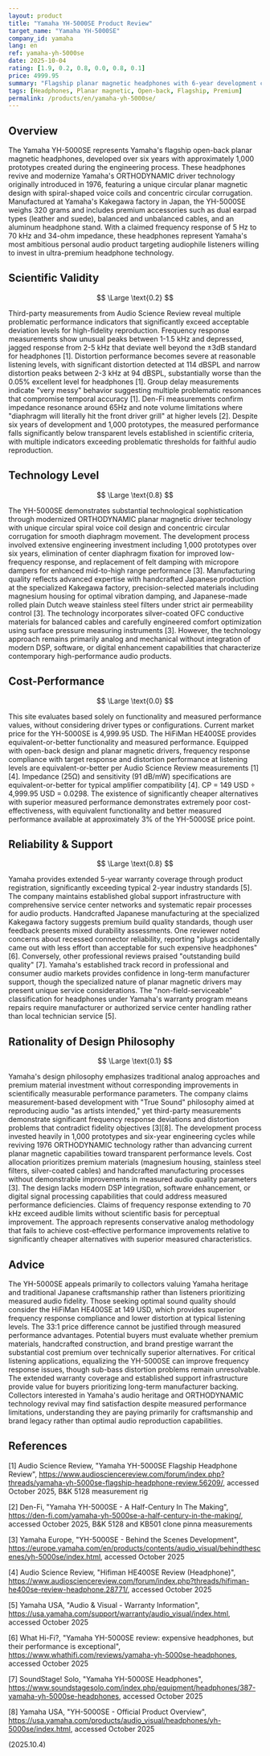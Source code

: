 ```yaml
---
layout: product
title: "Yamaha YH-5000SE Product Review"
target_name: "Yamaha YH-5000SE"
company_id: yamaha
lang: en
ref: yamaha-yh-5000se
date: 2025-10-04
rating: [1.9, 0.2, 0.8, 0.0, 0.8, 0.1]
price: 4999.95
summary: "Flagship planar magnetic headphones with 6-year development cycle that demonstrate advanced manufacturing expertise but deliver problematic measured performance at ultra-premium pricing"
tags: [Headphones, Planar magnetic, Open-back, Flagship, Premium]
permalink: /products/en/yamaha-yh-5000se/
---
```


## Overview

The Yamaha YH-5000SE represents Yamaha's flagship open-back planar magnetic headphones, developed over six years with approximately 1,000 prototypes created during the engineering process. These headphones revive and modernize Yamaha's ORTHODYNAMIC driver technology originally introduced in 1976, featuring a unique circular planar magnetic design with spiral-shaped voice coils and concentric circular corrugation. Manufactured at Yamaha's Kakegawa factory in Japan, the YH-5000SE weighs 320 grams and includes premium accessories such as dual earpad types (leather and suede), balanced and unbalanced cables, and an aluminum headphone stand. With a claimed frequency response of 5 Hz to 70 kHz and 34-ohm impedance, these headphones represent Yamaha's most ambitious personal audio product targeting audiophile listeners willing to invest in ultra-premium headphone technology.

## Scientific Validity

$$ \Large \text{0.2} $$

Third-party measurements from Audio Science Review reveal multiple problematic performance indicators that significantly exceed acceptable deviation levels for high-fidelity reproduction. Frequency response measurements show unusual peaks between 1-1.5 kHz and depressed, jagged response from 2-5 kHz that deviate well beyond the ±3dB standard for headphones [1]. Distortion performance becomes severe at reasonable listening levels, with significant distortion detected at 114 dBSPL and narrow distortion peaks between 2-3 kHz at 94 dBSPL, substantially worse than the 0.05% excellent level for headphones [1]. Group delay measurements indicate "very messy" behavior suggesting multiple problematic resonances that compromise temporal accuracy [1]. Den-Fi measurements confirm impedance resonance around 65Hz and note volume limitations where "diaphragm will literally hit the front driver grill" at higher levels [2]. Despite six years of development and 1,000 prototypes, the measured performance falls significantly below transparent levels established in scientific criteria, with multiple indicators exceeding problematic thresholds for faithful audio reproduction.

## Technology Level

$$ \Large \text{0.8} $$

The YH-5000SE demonstrates substantial technological sophistication through modernized ORTHODYNAMIC planar magnetic driver technology with unique circular spiral voice coil design and concentric circular corrugation for smooth diaphragm movement. The development process involved extensive engineering investment including 1,000 prototypes over six years, elimination of center diaphragm fixation for improved low-frequency response, and replacement of felt damping with micropore dampers for enhanced mid-to-high range performance [3]. Manufacturing quality reflects advanced expertise with handcrafted Japanese production at the specialized Kakegawa factory, precision-selected materials including magnesium housing for optimal vibration damping, and Japanese-made rolled plain Dutch weave stainless steel filters under strict air permeability control [3]. The technology incorporates silver-coated OFC conductive materials for balanced cables and carefully engineered comfort optimization using surface pressure measuring instruments [3]. However, the technology approach remains primarily analog and mechanical without integration of modern DSP, software, or digital enhancement capabilities that characterize contemporary high-performance audio products.

## Cost-Performance

$$ \Large \text{0.0} $$

This site evaluates based solely on functionality and measured performance values, without considering driver types or configurations. Current market price for the YH-5000SE is 4,999.95 USD. The HiFiMan HE400SE provides equivalent-or-better functionality and measured performance. Equipped with open-back design and planar magnetic drivers, frequency response compliance with target response and distortion performance at listening levels are equivalent-or-better per Audio Science Review measurements [1][4]. Impedance (25Ω) and sensitivity (91 dB/mW) specifications are equivalent-or-better for typical amplifier compatibility [4]. CP = 149 USD ÷ 4,999.95 USD = 0.0298. The existence of significantly cheaper alternatives with superior measured performance demonstrates extremely poor cost-effectiveness, with equivalent functionality and better measured performance available at approximately 3% of the YH-5000SE price point.

## Reliability & Support

$$ \Large \text{0.8} $$

Yamaha provides extended 5-year warranty coverage through product registration, significantly exceeding typical 2-year industry standards [5]. The company maintains established global support infrastructure with comprehensive service center networks and systematic repair processes for audio products. Handcrafted Japanese manufacturing at the specialized Kakegawa factory suggests premium build quality standards, though user feedback presents mixed durability assessments. One reviewer noted concerns about recessed connector reliability, reporting "plugs accidentally came out with less effort than acceptable for such expensive headphones" [6]. Conversely, other professional reviews praised "outstanding build quality" [7]. Yamaha's established track record in professional and consumer audio markets provides confidence in long-term manufacturer support, though the specialized nature of planar magnetic drivers may present unique service considerations. The "non-field-serviceable" classification for headphones under Yamaha's warranty program means repairs require manufacturer or authorized service center handling rather than local technician service [5].

## Rationality of Design Philosophy

$$ \Large \text{0.1} $$

Yamaha's design philosophy emphasizes traditional analog approaches and premium material investment without corresponding improvements in scientifically measurable performance parameters. The company claims measurement-based development with "True Sound" philosophy aimed at reproducing audio "as artists intended," yet third-party measurements demonstrate significant frequency response deviations and distortion problems that contradict fidelity objectives [3][8]. The development process invested heavily in 1,000 prototypes and six-year engineering cycles while reviving 1976 ORTHODYNAMIC technology rather than advancing current planar magnetic capabilities toward transparent performance levels. Cost allocation prioritizes premium materials (magnesium housing, stainless steel filters, silver-coated cables) and handcrafted manufacturing processes without demonstrable improvements in measured audio quality parameters [3]. The design lacks modern DSP integration, software enhancement, or digital signal processing capabilities that could address measured performance deficiencies. Claims of frequency response extending to 70 kHz exceed audible limits without scientific basis for perceptual improvement. The approach represents conservative analog methodology that fails to achieve cost-effective performance improvements relative to significantly cheaper alternatives with superior measured characteristics.

## Advice

The YH-5000SE appeals primarily to collectors valuing Yamaha heritage and traditional Japanese craftsmanship rather than listeners prioritizing measured audio fidelity. Those seeking optimal sound quality should consider the HiFiMan HE400SE at 149 USD, which provides superior frequency response compliance and lower distortion at typical listening levels. The 33:1 price difference cannot be justified through measured performance advantages. Potential buyers must evaluate whether premium materials, handcrafted construction, and brand prestige warrant the substantial cost premium over technically superior alternatives. For critical listening applications, equalizing the YH-5000SE can improve frequency response issues, though sub-bass distortion problems remain unresolvable. The extended warranty coverage and established support infrastructure provide value for buyers prioritizing long-term manufacturer backing. Collectors interested in Yamaha's audio heritage and ORTHODYNAMIC technology revival may find satisfaction despite measured performance limitations, understanding they are paying primarily for craftsmanship and brand legacy rather than optimal audio reproduction capabilities.

## References

[1] Audio Science Review, "Yamaha YH-5000SE Flagship Headphone Review", https://www.audiosciencereview.com/forum/index.php?threads/yamaha-yh-5000se-flagship-headphone-review.56209/, accessed October 2025, B&K 5128 measurement rig

[2] Den-Fi, "Yamaha YH-5000SE - A Half-Century In The Making", https://den-fi.com/yamaha-yh-5000se-a-half-century-in-the-making/, accessed October 2025, B&K 5128 and KB501 clone pinna measurements

[3] Yamaha Europe, "YH-5000SE - Behind the Scenes Development", https://europe.yamaha.com/en/products/contents/audio_visual/behindthescenes/yh-5000se/index.html, accessed October 2025

[4] Audio Science Review, "Hifiman HE400SE Review (Headphone)", https://www.audiosciencereview.com/forum/index.php?threads/hifiman-he400se-review-headphone.28771/, accessed October 2025

[5] Yamaha USA, "Audio & Visual - Warranty Information", https://usa.yamaha.com/support/warranty/audio_visual/index.html, accessed October 2025

[6] What Hi-Fi?, "Yamaha YH-5000SE review: expensive headphones, but their performance is exceptional", https://www.whathifi.com/reviews/yamaha-yh-5000se-headphones, accessed October 2025

[7] SoundStage! Solo, "Yamaha YH-5000SE Headphones", https://www.soundstagesolo.com/index.php/equipment/headphones/387-yamaha-yh-5000se-headphones, accessed October 2025

[8] Yamaha USA, "YH-5000SE - Official Product Overview", https://usa.yamaha.com/products/audio_visual/headphones/yh-5000se/index.html, accessed October 2025

(2025.10.4)